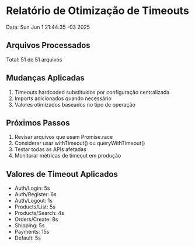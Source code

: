 # Relatório de Otimização de Timeouts

Data: Sun Jun  1 21:44:35 -03 2025

## Arquivos Processados

Total: 51 de 51 arquivos

## Mudanças Aplicadas

1. Timeouts hardcoded substituídos por configuração centralizada
2. Imports adicionados quando necessário
3. Valores otimizados baseados no tipo de operação

## Próximos Passos

1. Revisar arquivos que usam Promise.race
2. Considerar usar withTimeout() ou queryWithTimeout()
3. Testar todas as APIs afetadas
4. Monitorar métricas de timeout em produção

## Valores de Timeout Aplicados

- Auth/Login: 5s
- Auth/Register: 6s
- Auth/Logout: 1s
- Products/List: 5s
- Products/Search: 4s
- Orders/Create: 8s
- Shipping: 5s
- Payments: 15s
- Default: 5s
